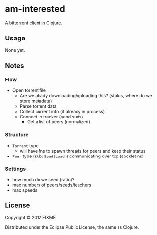 # am-interested

A bittorrent client in Clojure.

## Usage

None yet.

## Notes

### Flow

- Open torrent file
  - Are we alrady downloading/uploading this?
    (status, where do we store metadata)
  - Parse torrent data
  - Collect current info (if already in process)
  - Connect to tracker (send stats)
     - Get a list of peers (normalized)

### Structure

- `Torrent` type
  - will have fns to spawn threads for peers and keep their status
- `Peer` type (sub: `Seed|Leach`) communicating over tcp (socklet ns)

### Settings

- how much do we seed (ratio)?
- max numbers of peers/seeds/leachers
- max speeds

## License

Copyright © 2012 FIXME

Distributed under the Eclipse Public License, the same as Clojure.
